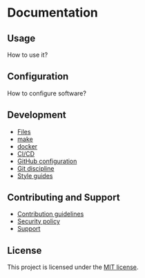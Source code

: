 Documentation
=============


Usage
-----

How to use it?


Configuration
-------------

How to configure software?


Development
-----------

- [Files](files.md)
- [make](make.md)
- [docker](docker.md)
- [CI/CD](cicd.md)
- [GitHub configuration](github.md)
- [Git discipline](git.md)
- [Style guides](styleguides.md)


Contributing and Support
------------------------

- [Contribution guidelines](CONTRIBUTING.md)
- [Security policy](SECURITY.md)
- [Support](SUPPORT.md)


License
-------

This project is licensed under the [MIT license](../LICENSE).
